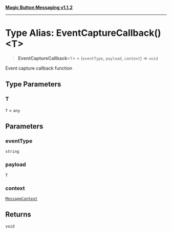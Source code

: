 [**Magic Button Messaging v1.1.2**](../README.md)

***

# Type Alias: EventCaptureCallback()\<T\>

> **EventCaptureCallback**\<`T`\> = (`eventType`, `payload`, `context`) => `void`

Event capture callback function

## Type Parameters

### T

`T` = `any`

## Parameters

### eventType

`string`

### payload

`T`

### context

[`MessageContext`](MessageContext.md)

## Returns

`void`
